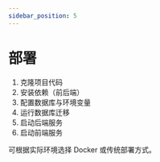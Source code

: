 ```yaml
---
sidebar_position: 5
---
```

# 部署

1. 克隆项目代码
2. 安装依赖（前后端）
3. 配置数据库与环境变量
4. 运行数据库迁移
5. 启动后端服务
6. 启动前端服务

可根据实际环境选择 Docker 或传统部署方式。 